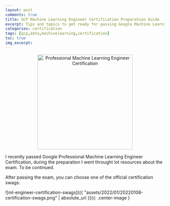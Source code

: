 ```yaml
---
layout: post
comments: true
title: GCP Machine Learning Engineer Certification Preparation Guide
excerpt: Tips and topics to get ready for passing Google Machine Learning Engineer Certification.
categories: certification
tags: [gcp,data,machinelearning,certification]
toc: true
img_excerpt:
---
```


<center><img alt="Professional Machine Learning Engineer Certification" src='https://templates.images.credential.net/15929551215786304368956491751126.png' width='300' height='300'></center>


I recently passed Google Professional Machine Learning Engineer Certification, during the preparation I went throught lot resources about the exam. To be continued.

After passing the exam, you can choose one of the official certification swags:

![ml-engineer-certification-swags]({{ "assets/2022/01/20220108-certification-swags.png" | absolute_url }}){: .center-image }
